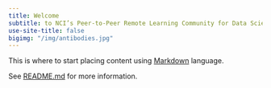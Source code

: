 ```yaml
---
title: Welcome
subtitle: to NCI’s Peer-to-Peer Remote Learning Community for Data Science
use-site-title: false
bigimg: "/img/antibodies.jpg"
---
```


This is where to start placing content using [Markdown](https://markdowntutorial.com) language.

See [README.md](https://github.com/CBIIT/p2p-datasci/blob/gh-pages/README.md) for more information.
